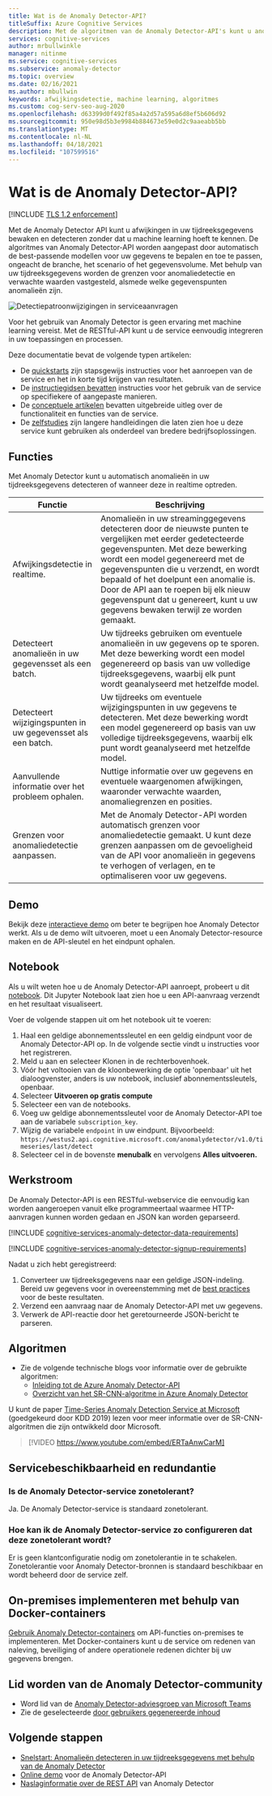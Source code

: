 ```yaml
---
title: Wat is de Anomaly Detector-API?
titleSuffix: Azure Cognitive Services
description: Met de algoritmen van de Anomaly Detector-API's kunt u anomalieën in uw tijdreeksgegevens detecteren.
services: cognitive-services
author: mrbullwinkle
manager: nitinme
ms.service: cognitive-services
ms.subservice: anomaly-detector
ms.topic: overview
ms.date: 02/16/2021
ms.author: mbullwin
keywords: afwijkingsdetectie, machine learning, algoritmes
ms.custom: cog-serv-seo-aug-2020
ms.openlocfilehash: d63399d0f492f85a4a2d57a595a6d8ef5b606d92
ms.sourcegitcommit: 950e98d5b3e9984b884673e59e0d2c9aaeabb5bb
ms.translationtype: MT
ms.contentlocale: nl-NL
ms.lasthandoff: 04/18/2021
ms.locfileid: "107599516"
---
```

# <a name="what-is-the-anomaly-detector-api"></a>Wat is de Anomaly Detector-API?

[!INCLUDE [TLS 1.2 enforcement](../../../includes/cognitive-services-tls-announcement.md)]

Met de Anomaly Detector API kunt u afwijkingen in uw tijdreeksgegevens bewaken en detecteren zonder dat u machine learning hoeft te kennen. De algoritmes van Anomaly Detector-API worden aangepast door automatisch de best-passende modellen voor uw gegevens te bepalen en toe te passen, ongeacht de branche, het scenario of het gegevensvolume. Met behulp van uw tijdreeksgegevens worden de grenzen voor anomaliedetectie en verwachte waarden vastgesteld, alsmede welke gegevenspunten anomalieën zijn.

![Detectiepatroonwijzigingen in serviceaanvragen](./media/anomaly_detection2.png)

Voor het gebruik van Anomaly Detector is geen ervaring met machine learning vereist. Met de RESTful-API kunt u de service eenvoudig integreren in uw toepassingen en processen.

Deze documentatie bevat de volgende typen artikelen:
* De [quickstarts](./Quickstarts/client-libraries.md) zijn stapsgewijs instructies voor het aanroepen van de service en het in korte tijd krijgen van resultaten. 
* De [instructiegidsen bevatten](./how-to/identify-anomalies.md) instructies voor het gebruik van de service op specifiekere of aangepaste manieren.
* De [conceptuele artikelen](./concepts/anomaly-detection-best-practices.md) bevatten uitgebreide uitleg over de functionaliteit en functies van de service.
* De [zelfstudies](./tutorials/batch-anomaly-detection-powerbi.md) zijn langere handleidingen die laten zien hoe u deze service kunt gebruiken als onderdeel van bredere bedrijfsoplossingen.

## <a name="features"></a>Functies

Met Anomaly Detector kunt u automatisch anomalieën in uw tijdreeksgegevens detecteren of wanneer deze in realtime optreden.

|Functie  |Beschrijving  |
|---------|---------|
|Afwijkingsdetectie in realtime. | Anomalieën in uw streaminggegevens detecteren door de nieuwste punten te vergelijken met eerder gedetecteerde gegevenspunten. Met deze bewerking wordt een model gegenereerd met de gegevenspunten die u verzendt, en wordt bepaald of het doelpunt een anomalie is. Door de API aan te roepen bij elk nieuw gegevenspunt dat u genereert, kunt u uw gegevens bewaken terwijl ze worden gemaakt. |
|Detecteert anomalieën in uw gegevensset als een batch. | Uw tijdreeks gebruiken om eventuele anomalieën in uw gegevens op te sporen. Met deze bewerking wordt een model gegenereerd op basis van uw volledige tijdreeksgegevens, waarbij elk punt wordt geanalyseerd met hetzelfde model.         |
|Detecteert wijzigingspunten in uw gegevensset als een batch. | Uw tijdreeks om eventuele wijzigingspunten in uw gegevens te detecteren. Met deze bewerking wordt een model gegenereerd op basis van uw volledige tijdreeksgegevens, waarbij elk punt wordt geanalyseerd met hetzelfde model.    |
| Aanvullende informatie over het probleem ophalen. | Nuttige informatie over uw gegevens en eventuele waargenomen afwijkingen, waaronder verwachte waarden, anomaliegrenzen en posities. |
| Grenzen voor anomaliedetectie aanpassen. | Met de Anomaly Detector-API worden automatisch grenzen voor anomaliedetectie gemaakt. U kunt deze grenzen aanpassen om de gevoeligheid van de API voor anomalieën in gegevens te verhogen of verlagen, en te optimaliseren voor uw gegevens. |

## <a name="demo"></a>Demo

Bekijk deze [interactieve demo](https://aka.ms/adDemo) om beter te begrijpen hoe Anomaly Detector werkt.
Als u de demo wilt uitvoeren, moet u een Anomaly Detector-resource maken en de API-sleutel en het eindpunt ophalen.

## <a name="notebook"></a>Notebook

Als u wilt weten hoe u de Anomaly Detector-API aanroept, probeert u dit [notebook](https://aka.ms/adNotebook). Dit Jupyter Notebook laat zien hoe u een API-aanvraag verzendt en het resultaat visualiseert.

Voer de volgende stappen uit om het notebook uit te voeren:

1. Haal een geldige abonnementssleutel en een geldig eindpunt voor de Anomaly Detector-API op. In de volgende sectie vindt u instructies voor het registreren.
1. Meld u aan en selecteer Klonen in de rechterbovenhoek.
1. Vóór het voltooien van de kloonbewerking de optie 'openbaar' uit het dialoogvenster, anders is uw notebook, inclusief abonnementssleutels, openbaar.
1. Selecteer **Uitvoeren op gratis compute**
1. Selecteer een van de notebooks.
1. Voeg uw geldige abonnementssleutel voor de Anomaly Detector-API toe aan de variabele `subscription_key`.
1. Wijzig de variabele `endpoint` in uw eindpunt. Bijvoorbeeld: `https://westus2.api.cognitive.microsoft.com/anomalydetector/v1.0/timeseries/last/detect`
1. Selecteer cel in de bovenste **menubalk** en vervolgens **Alles uitvoeren.**

## <a name="workflow"></a>Werkstroom

De Anomaly Detector-API is een RESTful-webservice die eenvoudig kan worden aangeroepen vanuit elke programmeertaal waarmee HTTP-aanvragen kunnen worden gedaan en JSON kan worden geparseerd.

[!INCLUDE [cognitive-services-anomaly-detector-data-requirements](../../../includes/cognitive-services-anomaly-detector-data-requirements.md)]

[!INCLUDE [cognitive-services-anomaly-detector-signup-requirements](../../../includes/cognitive-services-anomaly-detector-signup-requirements.md)]

Nadat u zich hebt geregistreerd:

1. Converteer uw tijdreeksgegevens naar een geldige JSON-indeling. Bereid uw gegevens voor in overeenstemming met de [best practices](concepts/anomaly-detection-best-practices.md) voor de beste resultaten.
1. Verzend een aanvraag naar de Anomaly Detector-API met uw gegevens.
1. Verwerk de API-reactie door het geretourneerde JSON-bericht te parseren.

## <a name="algorithms"></a>Algoritmen

* Zie de volgende technische blogs voor informatie over de gebruikte algoritmen:
    * [Inleiding tot de Azure Anomaly Detector-API](https://techcommunity.microsoft.com/t5/AI-Customer-Engineering-Team/Introducing-Azure-Anomaly-Detector-API/ba-p/490162)
    * [Overzicht van het SR-CNN-algoritme in Azure Anomaly Detector](https://techcommunity.microsoft.com/t5/AI-Customer-Engineering-Team/Overview-of-SR-CNN-algorithm-in-Azure-Anomaly-Detector/ba-p/982798)

U kunt de paper [Time-Series Anomaly Detection Service at Microsoft](https://arxiv.org/abs/1906.03821) (goedgekeurd door KDD 2019) lezen voor meer informatie over de SR-CNN-algoritmen die zijn ontwikkeld door Microsoft.

> [!VIDEO https://www.youtube.com/embed/ERTaAnwCarM]

## <a name="service-availability-and-redundancy"></a>Servicebeschikbaarheid en redundantie

### <a name="is-the-anomaly-detector-service-zone-resilient"></a>Is de Anomaly Detector-service zonetolerant?

Ja. De Anomaly Detector-service is standaard zonetolerant.

### <a name="how-do-i-configure-the-anomaly-detector-service-to-be-zone-resilient"></a>Hoe kan ik de Anomaly Detector-service zo configureren dat deze zonetolerant wordt?

Er is geen klantconfiguratie nodig om zonetolerantie in te schakelen. Zonetolerantie voor Anomaly Detector-bronnen is standaard beschikbaar en wordt beheerd door de service zelf.

## <a name="deploy-on-premises-using-docker-containers"></a>On-premises implementeren met behulp van Docker-containers

[Gebruik Anomaly Detector-containers](anomaly-detector-container-howto.md) om API-functies on-premises te implementeren. Met Docker-containers kunt u de service om redenen van naleving, beveiliging of andere operationele redenen dichter bij uw gegevens brengen.

## <a name="join-the-anomaly-detector-community"></a>Lid worden van de Anomaly Detector-community

* Word lid van de [Anomaly Detector-adviesgroep van Microsoft Teams](https://aka.ms/AdAdvisorsJoin)
* Zie de geselecteerde [door gebruikers gegenereerde inhoud](user-generated-content.md)

## <a name="next-steps"></a>Volgende stappen

* [Snelstart: Anomalieën detecteren in uw tijdreeksgegevens met behulp van de Anomaly Detector](quickstarts/client-libraries.md)
* [Online demo](https://github.com/Azure-Samples/AnomalyDetector/tree/master/ipython-notebook) voor de Anomaly Detector-API
* [Naslaginformatie over de REST API](https://aka.ms/anomaly-detector-rest-api-ref) van Anomaly Detector
